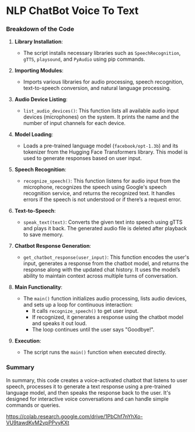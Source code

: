 # NLP ChatBot Voice To Text

### Breakdown of the Code

1. **Library Installation**:
   - The script installs necessary libraries such as `SpeechRecognition`, `gTTS`, `playsound`, and `PyAudio` using pip commands.

2. **Importing Modules**:
   - Imports various libraries for audio processing, speech recognition, text-to-speech conversion, and natural language processing.

3. **Audio Device Listing**:
   - `list_audio_devices()`: This function lists all available audio input devices (microphones) on the system. It prints the name and the number of input channels for each device.

4. **Model Loading**:
   - Loads a pre-trained language model (`facebook/opt-1.3b`) and its tokenizer from the Hugging Face Transformers library. This model is used to generate responses based on user input.

5. **Speech Recognition**:
   - `recognize_speech()`: This function listens for audio input from the microphone, recognizes the speech using Google's speech recognition service, and returns the recognized text. It handles errors if the speech is not understood or if there’s a request error.

6. **Text-to-Speech**:
   - `speak_text(text)`: Converts the given text into speech using gTTS and plays it back. The generated audio file is deleted after playback to save memory.

7. **Chatbot Response Generation**:
   - `get_chatbot_response(user_input)`: This function encodes the user's input, generates a response from the chatbot model, and returns the response along with the updated chat history. It uses the model’s ability to maintain context across multiple turns of conversation.

8. **Main Functionality**:
   - The `main()` function initializes audio processing, lists audio devices, and sets up a loop for continuous interaction:
     - It calls `recognize_speech()` to get user input.
     - If recognized, it generates a response using the chatbot model and speaks it out loud.
     - The loop continues until the user says "Goodbye!".

9. **Execution**:
   - The script runs the `main()` function when executed directly.

### Summary
In summary, this code creates a voice-activated chatbot that listens to user speech, processes it to generate a text response using a pre-trained language model, and then speaks the response back to the user. It's designed for interactive voice conversations and can handle simple commands or queries.

https://colab.research.google.com/drive/1PbChf7nYhXo-VU9tawdKvM2vpPPvyKXt
